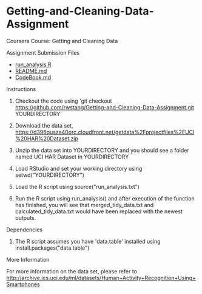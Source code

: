 Getting-and-Cleaning-Data-Assignment
====================================

Coursera Course: Getting and Cleaning Data

Assignment Submission Files
- [run_analysis.R](https://github.com/zyng2016/Getting-and-Cleaning-Data-Assignment/blob/master/run_analysis.R)
- [README.md](https://github.com/zyng2016/Getting-and-Cleaning-Data-Assignment/blob/master/README.md)
- [CodeBook.md](https://github.com/zyng2016/Getting-and-Cleaning-Data-Assignment/blob/master/CodeBook.md)

Instructions

1. Checkout the code using 'git checkout https://github.com/rwstang/Getting-and-Cleaning-Data-Assignment.git YOURDIRECTORY'

2. Download the data set, https://d396qusza40orc.cloudfront.net/getdata%2Fprojectfiles%2FUCI%20HAR%20Dataset.zip

3. Unzip the data set into YOURDIRECTORY and you should see a folder named UCI HAR Dataset in YOURDIRECTORY

4. Load RStudio and set your working directory using setwd("YOURDIRECTORY")

5. Load the R script using source("run_analysis.txt")

6. Run the R script using run_analysis() and after execution of the function has finished, you will see that merged_tidy_data.txt and calculated_tidy_data.txt would have been replaced with the newest outputs.

Dependencies

1. The R script assumes you have 'data.table' installed using install.packages("data.table")

More Information

For more information on the data set, please refer to http://archive.ics.uci.edu/ml/datasets/Human+Activity+Recognition+Using+Smartphones